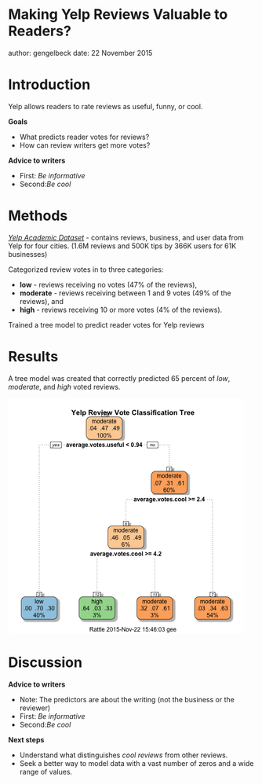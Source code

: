 Making Yelp Reviews Valuable to Readers?
========================================================
author: gengelbeck
date: 22 November 2015

Introduction
========================================================

Yelp allows readers to rate reviews as useful, funny, or cool.

**Goals**
- What predicts reader votes for reviews?
- How can review writers get more votes?

**Advice to writers**
- First: *Be informative*
- Second:*Be cool*

Methods
========================================================

[*Yelp Academic Dataset*](http://www.yelp.com/dataset_challenge) - contains reviews, business, and user data from Yelp for four cities. (1.6M reviews and 500K tips by 366K users for 61K businesses)

Categorized review votes in to three categories: 

  - **low** - reviews receiving no votes (47% of the reviews), 
  - **moderate** - reviews receiving between 1 and 9 votes (49% of the reviews), and 
  - **high** - reviews receiving 10 or more votes (4% of the reviews).
  
Trained a tree model to predict reader votes for Yelp reviews

Results
========================================================
A tree model was created that correctly predicted 65 percent of *low*, *moderate*, and *high* voted reviews.

![Yelp Review Vote Classification Tree](tree.png)

Discussion
========================================================

**Advice to writers**
- Note: The predictors are about the writing (not the business or the reviewer)
- First: *Be informative*
- Second:*Be cool*

**Next steps**
- Understand what distinguishes *cool reviews* from other reviews. 
- Seek a better way to model data with a vast number of zeros and a wide range of values.

